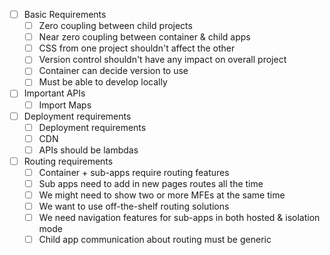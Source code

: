 - [ ] Basic Requirements
  - [ ] Zero coupling between child projects
  - [ ] Near zero coupling between container & child apps
  - [ ] CSS from one project shouldn't affect the other
  - [ ] Version control shouldn't have any impact on overall project
  - [ ] Container can decide version to use
  - [ ] Must be able to develop locally
- [ ] Important APIs
  - [ ] Import Maps
- [ ] Deployment requirements
  - [ ] Deployment requirements
  - [ ] CDN
  - [ ] APIs should be lambdas
- [ ] Routing requirements
  - [ ] Container + sub-apps require routing features
  - [ ] Sub apps need to add in new pages routes all the time
  - [ ] We might need to show two or more MFEs at the same time
  - [ ] We want to use off-the-shelf routing solutions
  - [ ] We need navigation features for sub-apps in both hosted & isolation mode
  - [ ] Child app communication about routing must be generic
